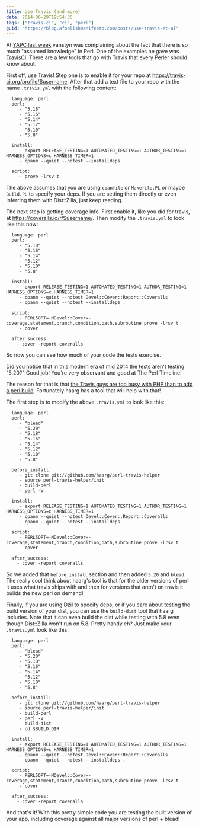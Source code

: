 ```yaml
---
title: Use Travis (and more)
date: 2014-06-29T19:54:36
tags: ["travis-ci", "ci", "perl"]
guid: "https://blog.afoolishmanifesto.com/posts/use-travis-et-al"
---
```

At [YAPC last
week](https://blog.afoolishmanifesto.com/posts/youre-awesome-yapc) vanstyn
was complaining about the fact that there is so much "assumed knowledge"
in Perl.  One of the examples he gave was [TravisCI](https://travis-ci.org).
There are a few tools that go with Travis that every Perler should know about.

First off, use Travis!  Step one is to enable it for your repo at
https://travis-ci.org/profile/$username.  After that add a text file to your
repo with the name `.travis.yml` with the following content:

      language: perl
      perl:
         - "5.18"
         - "5.16"
         - "5.14"
         - "5.12"
         - "5.10"
         - "5.8"

      install:
         - export RELEASE_TESTING=1 AUTOMATED_TESTING=1 AUTHOR_TESTING=1 HARNESS_OPTIONS=c HARNESS_TIMER=1
         - cpanm --quiet --notest --installdeps .

      script:
         - prove -lrsv t

The above assumes that you are using `cpanfile` or `Makefile.PL` or maybe
`Build.PL` to specify your deps.  If you are setting them directly or even
inferring them with Dist::Zilla, just keep reading.

The next step is getting coverage info.  First enable it, like you did for
travis, at https://coveralls.io/r/$username/.  Then modify the `.travis.yml` to
look like this now:

      language: perl
      perl:
         - "5.18"
         - "5.16"
         - "5.14"
         - "5.12"
         - "5.10"
         - "5.8"

      install:
         - export RELEASE_TESTING=1 AUTOMATED_TESTING=1 AUTHOR_TESTING=1 HARNESS_OPTIONS=c HARNESS_TIMER=1
         - cpanm --quiet --notest Devel::Cover::Report::Coveralls
         - cpanm --quiet --notest --installdeps .

      script:
         - PERL5OPT=-MDevel::Cover=-coverage,statement,branch,condition,path,subroutine prove -lrsv t
         - cover

      after_success:
        - cover -report coveralls

So now you can see how much of your code the tests exercise.

Did you notice that in this modern era of mid 2014 the tests aren't testing
"5.20?"  Good job!  You're very observant and good at The Perl Timeline!

The reason for that is that [the Travis guys are too busy with PHP than to add a
perl build](https://github.com/travis-ci/travis-ci/issues/2428).  Fortunately
haarg has a tool that will help with that!

The first step is to modify the above `.travis.yml` to look like this:

      language: perl
      perl:
         - "blead"
         - "5.20"
         - "5.18"
         - "5.16"
         - "5.14"
         - "5.12"
         - "5.10"
         - "5.8"

      before_install:
         - git clone git://github.com/haarg/perl-travis-helper
         - source perl-travis-helper/init
         - build-perl
         - perl -V

      install:
         - export RELEASE_TESTING=1 AUTOMATED_TESTING=1 AUTHOR_TESTING=1 HARNESS_OPTIONS=c HARNESS_TIMER=1
         - cpanm --quiet --notest Devel::Cover::Report::Coveralls
         - cpanm --quiet --notest --installdeps .

      script:
         - PERL5OPT=-MDevel::Cover=-coverage,statement,branch,condition,path,subroutine prove -lrsv t
         - cover

      after_success:
        - cover -report coveralls

So we added that `before_install` section and then added `5.20` and `blead`.
The really cool think about haarg's tool is that for the older versions of perl
it uses what travis ships with and then for versions that aren't on travis it
builds the new perl on demand!

Finally, if you are using Dzil to specify deps, or if you care about testing the
build version of your dist, you can use the `build-dist` tool that haarg
includes.  Note that it can even build the dist while testing with 5.8 even
though Dist::Zilla won't run on 5.8.  Pretty handy eh?  Just make your
`.travis.yml` look like this:

      language: perl
      perl:
         - "blead"
         - "5.20"
         - "5.18"
         - "5.16"
         - "5.14"
         - "5.12"
         - "5.10"
         - "5.8"

      before_install:
         - git clone git://github.com/haarg/perl-travis-helper
         - source perl-travis-helper/init
         - build-perl
         - perl -V
         - build-dist
         - cd $BUILD_DIR

      install:
         - export RELEASE_TESTING=1 AUTOMATED_TESTING=1 AUTHOR_TESTING=1 HARNESS_OPTIONS=c HARNESS_TIMER=1
         - cpanm --quiet --notest Devel::Cover::Report::Coveralls
         - cpanm --quiet --notest --installdeps .

      script:
         - PERL5OPT=-MDevel::Cover=-coverage,statement,branch,condition,path,subroutine prove -lrsv t
         - cover

      after_success:
        - cover -report coveralls

And that's it! With this pretty simple code you are testing the
built version of your app, including coverage against all major versions of
perl + blead!
